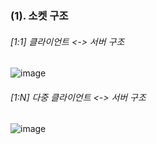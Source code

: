 ### (1). 소켓 구조
###### [1:1] 클라이언트 <-> 서버 구조
![image](https://github.com/shpark0308/c_study_develop/assets/60208434/57c944d0-2fc0-44f4-b7d8-a35007054823)
###### [1:N] 다중 클라이언트 <-> 서버 구조
![image](https://github.com/shpark0308/c_study_develop/assets/60208434/fb0232d1-8ad2-4ffe-a084-ae27eea1584d)

